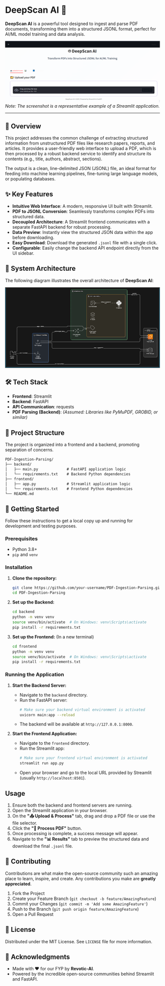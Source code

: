 # DeepScan AI 🤖

**DeepScan AI** is a powerful tool designed to ingest and parse PDF documents, transforming them into a structured JSONL format, perfect for AI/ML model training and data analysis.

![DeepScan AI Screenshot](Diagrams/image.png) 
*Note: The screenshot is a representative example of a Streamlit application.*

---

## 📜 Overview

This project addresses the common challenge of extracting structured information from unstructured PDF files like research papers, reports, and articles. It provides a user-friendly web interface to upload a PDF, which is then processed by a robust backend service to identify and structure its contents (e.g., title, authors, abstract, sections).

The output is a clean, line-delimited JSON (JSONL) file, an ideal format for feeding into machine learning pipelines, fine-tuning large language models, or populating databases.



## ✨ Key Features

- **Intuitive Web Interface**: A modern, responsive UI built with Streamlit.
- **PDF to JSONL Conversion**: Seamlessly transforms complex PDFs into structured data.
- **Decoupled Architecture**: A Streamlit frontend communicates with a separate FastAPI backend for robust processing.
- **Data Preview**: Instantly view the structured JSON data within the app before downloading.
- **Easy Download**: Download the generated `.jsonl` file with a single click.
- **Configurable**: Easily change the backend API endpoint directly from the UI sidebar.

## 📐 System Architecture

The following diagram illustrates the overall architecture of **DeepScan AI**:

![DeepScan Architecture](Diagrams/Architecture.PNG)

## 🛠️ Tech Stack

- **Frontend**: Streamlit
- **Backend**: FastAPI
- **API Communication**: requests
- **PDF Parsing (Backend)**: *(Assumed: Libraries like PyMuPDF, GROBID, or similar)*

## 📂 Project Structure

The project is organized into a frontend and a backend, promoting separation of concerns.

```
PDF-Ingestion-Parsing/
├── backend/
│   ├── main.py             # FastAPI application logic
│   └── requirements.txt    # Backend Python dependencies
├── frontend/
│   ├── app.py              # Streamlit application logic
│   └── requirements.txt    # Frontend Python dependencies
└── README.md
```

## 🚀 Getting Started

Follow these instructions to get a local copy up and running for development and testing purposes.

### Prerequisites

- Python 3.8+
- `pip` and `venv`

### Installation

1.  **Clone the repository:**
    ```bash
    git clone https://github.com/your-username/PDF-Ingestion-Parsing.git
    cd PDF-Ingestion-Parsing
    ```

2.  **Set up the Backend:**
    ```bash
    cd backend
    python -m venv venv
    source venv/bin/activate  # On Windows: venv\Scripts\activate
    pip install -r requirements.txt
    ```

3.  **Set up the Frontend:**
    (In a new terminal)
    ```bash
    cd frontend
    python -m venv venv
    source venv/bin/activate  # On Windows: venv\Scripts\activate
    pip install -r requirements.txt
    ```

### Running the Application

1.  **Start the Backend Server:**
    - Navigate to the `backend` directory.
    - Run the FastAPI server:
      ```bash
      # Make sure your backend virtual environment is activated
      uvicorn main:app --reload
      ```
    - The backend will be available at `http://127.0.0.1:8000`.

2.  **Start the Frontend Application:**
    - Navigate to the `frontend` directory.
    - Run the Streamlit app:
      ```bash
      # Make sure your frontend virtual environment is activated
      streamlit run app.py
      ```
    - Open your browser and go to the local URL provided by Streamlit (usually `http://localhost:8501`).

## Usage

1.  Ensure both the backend and frontend servers are running.
2.  Open the Streamlit application in your browser.
3.  On the **"📤 Upload & Process"** tab, drag and drop a PDF file or use the file selector.
4.  Click the **"🚀 Process PDF"** button.
5.  Once processing is complete, a success message will appear.
6.  Navigate to the **"📊 Results"** tab to preview the structured data and download the final `.jsonl` file.

## 🤝 Contributing

Contributions are what make the open-source community such an amazing place to learn, inspire, and create. Any contributions you make are **greatly appreciated**.

1.  Fork the Project
2.  Create your Feature Branch (`git checkout -b feature/AmazingFeature`)
3.  Commit your Changes (`git commit -m 'Add some AmazingFeature'`)
4.  Push to the Branch (`git push origin feature/AmazingFeature`)
5.  Open a Pull Request

## 📄 License

Distributed under the MIT License. See `LICENSE` file for more information.

## 🙏 Acknowledgments

- Made with ❤️ for our FYP by **Revotic-AI**.
- Powered by the incredible open-source communities behind Streamlit and FastAPI.

